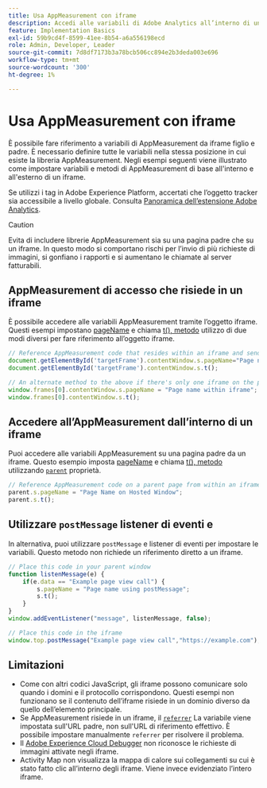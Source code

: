 ```yaml
---
title: Usa AppMeasurement con iframe
description: Accedi alle variabili di Adobe Analytics all’interno di un iframe o di una pagina padre mentre si trova all’interno di un iframe.
feature: Implementation Basics
exl-id: 59b9cd4f-8599-41ee-8b54-a6a556198ecd
role: Admin, Developer, Leader
source-git-commit: 7d8df7173b3a78bcb506cc894e2b3deda003e696
workflow-type: tm+mt
source-wordcount: '300'
ht-degree: 1%

---
```


# Usa AppMeasurement con iframe

È possibile fare riferimento a variabili di AppMeasurement da iframe figlio e padre. È necessario definire tutte le variabili nella stessa posizione in cui esiste la libreria AppMeasurement. Negli esempi seguenti viene illustrato come impostare variabili e metodi di AppMeasurement di base all&#39;interno e all&#39;esterno di un iframe.

Se utilizzi i tag in Adobe Experience Platform, accertati che l’oggetto tracker sia accessibile a livello globale. Consulta [Panoramica dell’estensione Adobe Analytics](https://experienceleague.adobe.com/docs/experience-platform/tags/extensions/adobe/analytics/overview.html?lang=it).

>[!CAUTION]
>
>Evita di includere librerie AppMeasurement sia su una pagina padre che su un iframe. In questo modo si comportano rischi per l’invio di più richieste di immagini, si gonfiano i rapporti e si aumentano le chiamate al server fatturabili.

## AppMeasurement di accesso che risiede in un iframe

È possibile accedere alle variabili AppMeasurement tramite l’oggetto iframe. Questi esempi impostano [pageName](../vars/page-vars/pagename.md) e chiama [t(), metodo](../vars/functions/t-method.md) utilizzo di due modi diversi per fare riferimento all’oggetto iframe.

```js
// Reference AppMeasurement code that resides within an iframe and send an image request
document.getElementById('targetFrame').contentWindow.s.pageName="Page name within iframe";
document.getElementById('targetFrame').contentWindow.s.t();

// An alternate method to the above if there's only one iframe on the page
window.frames[0].contentWindow.s.pageName = "Page name within iframe";
window.frames[0].contentWindow.s.t();
```

## Accedere all’AppMeasurement dall’interno di un iframe

Puoi accedere alle variabili AppMeasurement su una pagina padre da un iframe. Questo esempio imposta [pageName](../vars/page-vars/pagename.md) e chiama [t(), metodo](../vars/functions/t-method.md) utilizzando [`parent`](https://www.w3schools.com/jsref/prop_win_parent.asp) proprietà.

```js
// Reference AppMeasurement code on a parent page from within an iframe and send an image request
parent.s.pageName = "Page Name on Hosted Window";
parent.s.t();
```

## Utilizzare `postMessage` listener di eventi e

In alternativa, puoi utilizzare `postMessage` e listener di eventi per impostare le variabili. Questo metodo non richiede un riferimento diretto a un iframe.

```js
// Place this code in your parent window
function listenMessage(e) {
    if(e.data == "Example page view call") {
        s.pageName = "Page name using postMessage";
        s.t();
    }
}
window.addEventListener("message", listenMessage, false);

// Place this code in the iframe
window.top.postMessage("Example page view call","https://example.com");
```

## Limitazioni

* Come con altri codici JavaScript, gli iframe possono comunicare solo quando i domini e il protocollo corrispondono. Questi esempi non funzionano se il contenuto dell’iframe risiede in un dominio diverso da quello dell’elemento principale.
* Se AppMeasurement risiede in un iframe, il [`referrer`](../vars/page-vars/referrer.md) La variabile viene impostata sull&#39;URL padre, non sull&#39;URL di riferimento effettivo. È possibile impostare manualmente `referrer` per risolvere il problema.
* Il [Adobe Experience Cloud Debugger](https://experienceleague.adobe.com/docs/debugger/using/experience-cloud-debugger.html?lang=it) non riconosce le richieste di immagini attivate negli iframe.
* Activity Map non visualizza la mappa di calore sui collegamenti su cui è stato fatto clic all’interno degli iframe. Viene invece evidenziato l’intero iframe.
